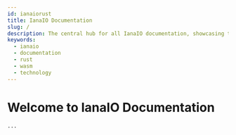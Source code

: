 ```yaml
---
id: ianaiorust
title: IanaIO Documentation
slug: /
description: The central hub for all IanaIO documentation, showcasing technologies, methodologies, and resources used across our projects.
keywords:
  - ianaio
  - documentation
  - rust
  - wasm
  - technology
---
```

# Welcome to IanaIO Documentation
	...
